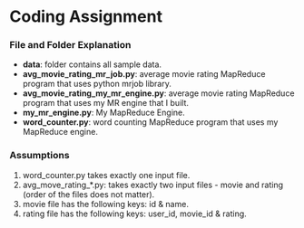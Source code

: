 Coding Assignment
==================

### File and Folder Explanation

* **data**: folder contains all sample data.
* **avg_movie_rating_mr_job.py**: average movie rating MapReduce program that uses python mrjob library.
* **avg_movie_rating_my_mr_engine.py**: average movie rating MapReduce program that uses my MR engine that I built.
* **my_mr_engine.py**: My MapReduce Engine.
* **word_counter.py**: word counting MapReduce program that uses my MapReduce engine.

### Assumptions
1. word_counter.py takes exactly one input file.
2. avg_move_rating_*.py: takes exactly two input files - movie and rating (order of the files does not matter).
3. movie file has the following keys: id & name.
4. rating file has the following keys: user_id, movie_id & rating.
